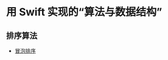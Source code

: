 # 用 Swift 实现的“算法与数据结构”
## 排序算法
* [冒泡排序](https://github.com/josephchang10/algoeithm_and_data_structure_swift/blob/master/BubbleSort.swift)

